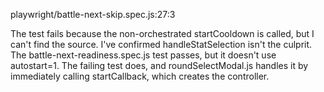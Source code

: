 playwright/battle-next-skip.spec.js:27:3

The test fails because the non-orchestrated startCooldown is called, but I can't find the source. I've confirmed
  handleStatSelection isn't the culprit. The battle-next-readiness.spec.js test passes, but it doesn't use
  autostart=1. The failing test does, and roundSelectModal.js handles it by immediately calling startCallback, which
  creates the controller.